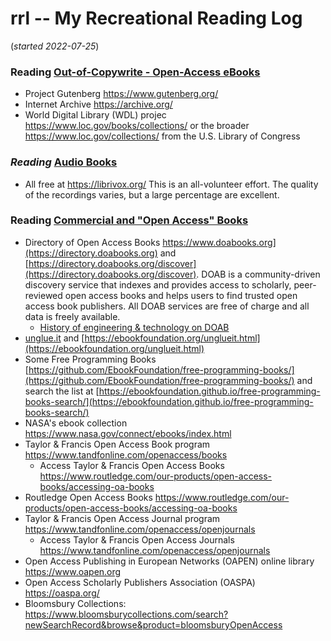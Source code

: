 # rrl -- My Recreational Reading Log
(*started 2022-07-25*)  

### Reading [Out-of-Copywrite - Open-Access eBooks](https://github.com/mccright/rrl/tree/main/OpenSourceTexts)  
  * Project Gutenberg  https://www.gutenberg.org/  
  * Internet Archive https://archive.org/  
  * World Digital Library (WDL) projec https://www.loc.gov/books/collections/ or the broader https://www.loc.gov/collections/ from the U.S. Library of Congress  

### *Reading* [Audio Books](https://github.com/mccright/rrl/tree/main/AudioBooks)  
  * All free at https://librivox.org/  This is an all-volunteer effort.  The quality of the recordings varies, but a large percentage are excellent.  

### Reading [Commercial and "Open Access" Books](https://github.com/mccright/rrl/tree/main/Books)  
  * Directory of Open Access Books https://www.doabooks.org](https://directory.doabooks.org) and [https://directory.doabooks.org/discover](https://directory.doabooks.org/discover).  DOAB is a community-driven discovery service that indexes and provides access to scholarly, peer-reviewed open access books and helps users to find trusted open access book publishers. All DOAB services are free of charge and all data is freely available.  
    * [History of engineering & technology on DOAB](https://directory.doabooks.org/discover?query=history&filtertype=classification_text&filter_relational_operator=equals&filter=History+of+engineering+%26+technology)  
  * [unglue.it](https://unglue.it/) and [https://ebookfoundation.org/unglueit.html](https://ebookfoundation.org/unglueit.html)  
  * Some Free Programming Books [https://github.com/EbookFoundation/free-programming-books/](https://github.com/EbookFoundation/free-programming-books/) and search the list at [https://ebookfoundation.github.io/free-programming-books-search/](https://ebookfoundation.github.io/free-programming-books-search/)  
  * NASA's ebook collection https://www.nasa.gov/connect/ebooks/index.html  
  * Taylor & Francis Open Access Book program https://www.tandfonline.com/openaccess/books  
    * Access Taylor & Francis Open Access Books https://www.routledge.com/our-products/open-access-books/accessing-oa-books  
  * Routledge Open Access Books https://www.routledge.com/our-products/open-access-books/accessing-oa-books  
  * Taylor & Francis Open Access Journal program https://www.tandfonline.com/openaccess/openjournals  
    * Access Taylor & Francis Open Access Journals https://www.tandfonline.com/openaccess/openjournals  
  * Open Access Publishing in European Networks (OAPEN) online library https://www.oapen.org  
  * Open Access Scholarly Publishers Association (OASPA) https://oaspa.org/  
  * Bloomsbury Collections: https://www.bloomsburycollections.com/search?newSearchRecord&browse&product=bloomsburyOpenAccess  

